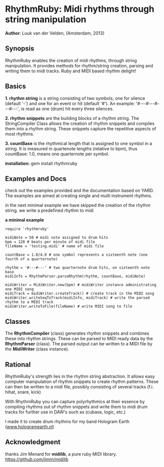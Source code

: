 RhythmRuby: Midi rhythms through string manipulation 
====================================================

**Author**: Luuk van der Velden, (Amsterdam, 2013)

Synopsis
--------

RhythmRuby enables the creation of midi rhythms, through string manipulation. 
It provides methods for rhythm/string creation, parsing and writing them to midi tracks.
Ruby and MIDI based rhythm delight!

Basics
------

**1. rhythm string** is a string consisting of two symbols,
one for silence (default '-') and one for an event or hit (default '#'). An example:
'#---#---#---#---', is read as one (drum) hit every three silences. 

**2. rhythm snippets** are the building blocks of a rhythm string. The
StringCompiler Class allows the creation of rhythm snippets and compiles them into a rhythm string.
These snippets capture the repetitive aspects of most rhythms.

**3. countBase** is the rhythmical length that is assigned to one symbol in a string.
It is measured in quartenote lengths (relative to bpm), thus countBase: 1.0, means one quarternote per symbol. 

**installation:** gem install rhythmruby

Examples and Docs
-----
check out the examples provided and the documentation based on YARD. The examples are aimed at 
creating single and multi instrument rhythms.

in the next minimal example we have skipped the creation of the rhythm string.
we write a predefined rhythm to midi

**a minimal example**

    require 'rhythmruby'
    
    midiNote = 50 # midi note assigned to drum hits
    bpm = 120 # beats per minute of midi file
    fileName = 'testing.midi' # name of midi file
    
    countBase = 1.0/4.0 # one symbol represents a sixteenth note (one fourth of a quarternote)
        
    rhythm = '#---#---' # two quarternote drum hits, on sixteenth note base
    midiInfo = RhythmParser.parseRhythm(rhythm, countBase, midiNote)

    midiWriter = MidiWriter.new(bpm) # midiWriter instance administrating one MIDI song
    midiTrack = midiWriter.createTrack() # create track in the MIDI song
    midiWriter.writeSeqToTrack(midiInfo, midiTrack) # write the parsed rhythm to a MIDI track
    midiWriter.writeToFile(fileName) # write MIDI song to file


Classes
-------
The **RhythmCompiler** (class) generates rhythm snippets and combines these into rhythm strings.
These can be parsed to MIDI ready data by the **RhythmParser** (class).
The parsed output can be written to a MIDI file by the **MidiWriter** (class instance). 

Rational
--------

RhythmRuby's strength lies in the rhythm string abstraction. It allows easy computer
manipulation of rhythm snippets to create rhythm patterns. These can then be
written to a midi file, possibly consisting of several tracks (f.i. hihat, snare, kick)

With RhythmRuby you can capture polyrhythmics at their essence by compiling rhythms out of
rhythm snippets and write them to midi drum tracks for further use in DAW's such as (cubase, logic, etc.)

I made it to create drum rhythms for my band Hologram Earth (www.hologramearth.nl)

Acknowledgment
--------------
thanks Jim Menard for **midilib**, a pure ruby MIDI library.
https://github.com/jimm/midilib
